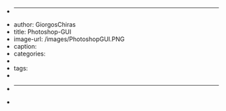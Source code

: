 + ---
+ author: GiorgosChiras
+ title: Photoshop-GUI
+ image-url: /images/PhotoshopGUI.PNG
+ caption:
+ categories:
+
+ tags:
+
+ ---
+
